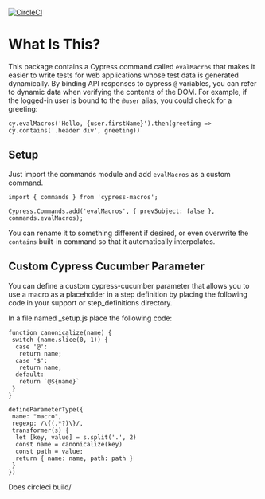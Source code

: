 [![CircleCI](https://circleci.com/gh/onthespotqa/cypress-macros.svg?style=svg)](https://circleci.com/gh/onthespotqa/cypress-macros)

# What Is This?

This package contains a Cypress command called `evalMacros` that makes it
easier to write tests for web applications whose test data is generated
dynamically. By binding API responses to cypress `@` variables, you can
refer to dynamic data when verifying the contents of the DOM. For
example, if the logged-in user is bound to the `@user` alias, you could
check for a greeting:

```
cy.evalMacros('Hello, {user.firstName}').then(greeting => cy.contains('.header div', greeting))
```

## Setup

Just import the commands module and add `evalMacros` as a custom command.

```
import { commands } from 'cypress-macros';

Cypress.Commands.add('evalMacros', { prevSubject: false }, commands.evalMacros);
```

You can rename it to something different if desired, or even overwrite the
`contains` built-in command so that it automatically interpolates.

## Custom Cypress Cucumber Parameter

You can define a custom cypress-cucumber parameter that allows you to use a macro as a placeholder in a step definition by placing the following code in your support or step_definitions directory.

In a file named \_setup.js place the following code:

```
function canonicalize(name) {
 switch (name.slice(0, 1)) {
  case '@':
   return name;
  case '$':
   return name;
  default:
   return `@${name}`
 }
}

defineParameterType({
 name: "macro",
 regexp: /\{(.*?)\}/,
 transformer(s) {
  let [key, value] = s.split('.', 2)
  const name = canonicalize(key)
  const path = value;
  return { name: name, path: path }
 }
})
```

Does circleci build/

